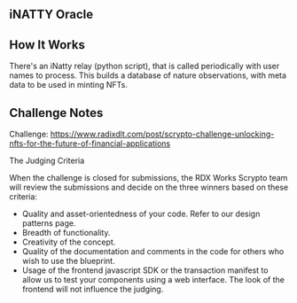 ## iNATTY Oracle

## How It Works

There's an iNatty relay (python script), that is called periodically with user names to process. This builds a database of nature observations, with meta data to be used in minting NFTs.



## Challenge Notes

Challenge: https://www.radixdlt.com/post/scrypto-challenge-unlocking-nfts-for-the-future-of-financial-applications

The Judging Criteria

When the challenge is closed for submissions, the RDX Works Scrypto team will review the submissions and decide on the three winners based on these criteria:

- Quality and asset-orientedness of your code. Refer to our design patterns page.
- Breadth of functionality.
- Creativity of the concept.
- Quality of the documentation and comments in the code for others who wish to use the blueprint.
- Usage of the frontend javascript SDK or the transaction manifest to allow us to test your components using a web interface. The look of the frontend will not influence the judging.